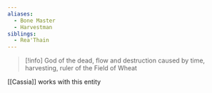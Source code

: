 ```yaml
---
aliases:
  - Bone Master
  - Harvestman
siblings:
  - Rea'Thain
---
```

> [!info] God of the dead, flow and destruction caused by time, harvesting, ruler of the Field of Wheat 

[[Cassia]] works with this entity